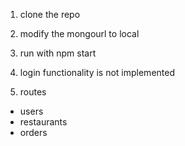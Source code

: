1. clone the repo
2. modify the mongourl to local
3. run with npm start

4. login functionality is not implemented
5. routes

- users
- restaurants
- orders
